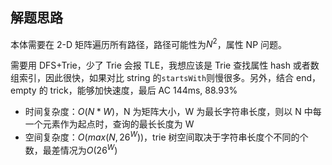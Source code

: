 ## 解题思路

本体需要在 2-D 矩阵遍历所有路径，路径可能性为$N^2$，属性 NP 问题。

需要用 DFS+Trie，少了 Trie 会报 TLE，我想应该是 Trie 查找属性 hash 或者数组索引，因此很快，如果对比 string 的`startsWith`则慢很多。另外，结合 end，empty 的 trick，能够加快速度，最后 AC 144ms, 88.93%

- 时间复杂度：$O(N*W)$，N 为矩阵大小，W 为最长字符串长度，则以 N 中每一个元素作为起点时，查询的最长长度为 W
- 空间复杂度：$O(max(N,26^W))$，trie 树空间取决于字符串长度个不同的个数，最差情况为$O(26^W)$
